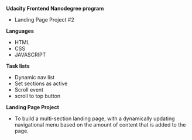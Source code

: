 **Udacity Frontend Nanodegree program**
 - Landing Page Project #2


**Languages**
- HTML 
- CSS 
- JAVASCRIPT

**Task lists**
- Dynamic nav list
- Set sections as active
- Scroll event
- scroll to top button

**Landing Page Project**
- To build a multi-section landing page, with a dynamically updating navigational menu based on the amount of content that is added to the page.